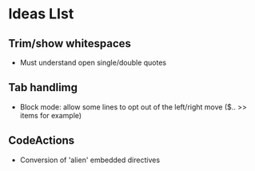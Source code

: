 # Ideas LIst

## Trim/show whitespaces
 - Must understand open single/double quotes

## Tab handlimg
 - Block mode: allow some lines to opt out of the left/right move ($.. >> items for example)

## CodeActions
 - Conversion of 'alien' embedded directives